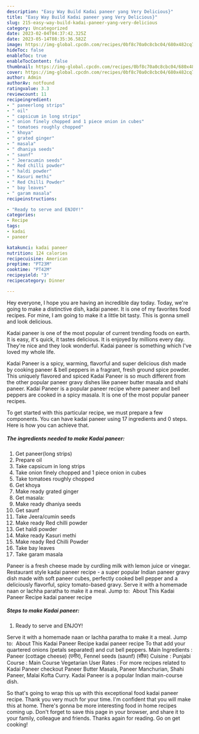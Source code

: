 ```yaml
---
description: "Easy Way Build Kadai paneer yang Very Delicious}"
title: "Easy Way Build Kadai paneer yang Very Delicious}"
slug: 215-easy-way-build-kadai-paneer-yang-very-delicious
category: Uncategorized
date: 2023-02-04T04:37:42.325Z
date: 2023-05-14T08:35:36.582Z
image: https://img-global.cpcdn.com/recipes/0bf8c70a0c8cbc04/680x482cq70/kadai-paneer-recipe-main-photo.jpg
hideToc: false
enableToc: true
enableTocContent: false
thumbnail: https://img-global.cpcdn.com/recipes/0bf8c70a0c8cbc04/680x482cq70/kadai-paneer-recipe-main-photo.jpg
cover: https://img-global.cpcdn.com/recipes/0bf8c70a0c8cbc04/680x482cq70/kadai-paneer-recipe-main-photo.jpg
author: Admin
authorAv: notfound
ratingvalue: 3.3
reviewcount: 11
recipeingredient:
- " paneerlong strips"
- " oil"
- " capsicum in long strips"
- " onion finely chopped and 1 piece onion in cubes"
- " tomatoes roughly chopped"
- " khoya"
- " grated ginger"
- " masala"
- " dhaniya seeds"
- " saunf"
- " Jeeracumin seeds"
- " Red chilli powder"
- " haldi powder"
- " Kasuri methi"
- " Red Chilli Powder"
- " bay leaves"
- " garam masala"
recipeinstructions:

- "Ready to serve and ENJOY!"
categories:
- Recipe
tags:
- kadai
- paneer

katakunci: kadai paneer 
nutrition: 124 calories
recipecuisine: American
preptime: "PT23M"
cooktime: "PT42M"
recipeyield: "3"
recipecategory: Dinner

---
```



Hey everyone, I hope you are having an incredible day today. Today, we're going to make a distinctive dish, kadai paneer. It is one of my favorites food recipes. For mine, I am going to make it a little bit tasty. This is gonna smell and look delicious.

Kadai paneer is one of the most popular of current trending foods on earth. It is easy, it's quick, it tastes delicious. It is enjoyed by millions every day. They're nice and they look wonderful. Kadai paneer is something which I've loved my whole life.

Kadai Paneer is a spicy, warming, flavorful and super delicious dish made by cooking paneer &amp; bell peppers in a fragrant, fresh ground spice powder. This uniquely flavored and spiced Kadai Paneer is so much different from the other popular paneer gravy dishes like paneer butter masala and shahi paneer. Kadai Paneer is a popular paneer recipe where paneer and bell peppers are cooked in a spicy masala. It is one of the most popular paneer recipes.


To get started with this particular recipe, we must prepare a few components. You can have kadai paneer using 17 ingredients and 0 steps. Here is how you can achieve that.

<!--inarticleads1-->

##### The ingredients needed to make Kadai paneer:

1. Get  paneer(long strips)
1. Prepare  oil
1. Take  capsicum in long strips
1. Take  onion finely chopped and 1 piece onion in cubes
1. Take  tomatoes roughly chopped
1. Get  khoya
1. Make ready  grated ginger
1. Get  masala:
1. Make ready  dhaniya seeds
1. Get  saunf
1. Take  Jeera/cumin seeds
1. Make ready  Red chilli powder
1. Get  haldi powder
1. Make ready  Kasuri methi
1. Make ready  Red Chilli Powder
1. Take  bay leaves
1. Take  garam masala


Paneer is a fresh cheese made by curdling milk with lemon juice or vinegar. Restaurant style kadai paneer recipe - a super popular Indian paneer gravy dish made with soft paneer cubes, perfectly cooked bell pepper and a deliciously flavorful, spicy tomato-based gravy. Serve it with a homemade naan or lachha paratha to make it a meal. Jump to: ️ About This Kadai Paneer Recipe kadai paneer recipe 

<!--inarticleads2-->

##### Steps to make Kadai paneer:


1. Ready to serve and ENJOY!

Serve it with a homemade naan or lachha paratha to make it a meal. Jump to: ️ About This Kadai Paneer Recipe kadai paneer recipe To that add your quartered onions (petals separated) and cut bell peppers. Main Ingredients : Paneer (cottage cheese) (पनीर), Fennel seeds (saunf) (सौंफ) Cuisine : Punjabi Course : Main Course Vegetarian User Rates : For more recipes related to Kadai Paneer checkout Paneer Butter Masala, Paneer Manchurian, Shahi Paneer, Malai Kofta Curry. Kadai Paneer is a popular Indian main-course dish. 

So that's going to wrap this up with this exceptional food kadai paneer recipe. Thank you very much for your time. I'm confident that you will make this at home. There's gonna be more interesting food in home recipes coming up. Don't forget to save this page in your browser, and share it to your family, colleague and friends. Thanks again for reading. Go on get cooking!
